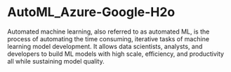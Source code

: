 # AutoML_Azure-Google-H2o
Automated machine learning, also referred to as automated ML, is the process of automating the time consuming, iterative tasks of machine learning model development. It allows data scientists, analysts, and developers to build ML models with high scale, efficiency, and productivity all while sustaining model quality.

